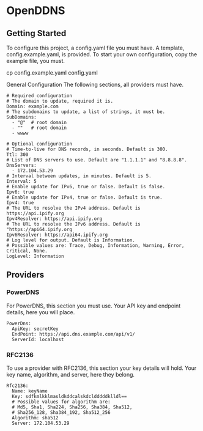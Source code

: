 # OpenDDNS

## Getting Started
To configure this project, a config.yaml file you must have. A template, config.example.yaml, is provided. To start your own configuration, copy the example file, you must.

cp config.example.yaml config.yaml

General Configuration
The following sections, all providers must have.
```
# Required configuration
# The domain to update, required it is.
Domain: example.com
# The subdomains to update, a list of strings, it must be.
SubDomains:
  - "@"  # root domain
  - ""   # root domain
  - wwww

# Optional configuration
# Time-to-live for DNS records, in seconds. Default is 300.
Ttl: 300
# List of DNS servers to use. Default are "1.1.1.1" and "8.8.8.8".
DnsServers:
  - 172.104.53.29
# Interval between updates, in minutes. Default is 5.
Interval: 5
# Enable update for IPv6, true or false. Default is false.
Ipv6: true
# Enable update for IPv4, true or false. Default is true.
Ipv4: true
# The URL to resolve the IPv4 address. Default is https://api.ipify.org
Ipv4Resolver: https://api.ipify.org
# The URL to resolve the IPv6 address. Default is "https://api64.ipify.org
Ipv6Resolver: https://api64.ipify.org
# Log level for output. Default is Information.
# Possible values are: Trace, Debug, Information, Warning, Error, Critical, None.
LogLevel: Information
```

## Providers


### PowerDNS
For PowerDNS, this section you must use. Your API key and endpoint details, here you will place.
```
PowerDns:
  ApiKey: secretKey
  EndPoint: https://api.dns.example.com/api/v1/
  ServerId: localhost
```
### RFC2136
To use a provider with RFC2136, this section your key details will hold. Your key name, algorithm, and server, here they belong.
```
Rfc2136:
  Name: keyName
  Key: sdfkmlkklmasldkddcalskdcldddddklldl==
  # Possible values for algorithm are:
  # Md5, Sha1, Sha224, Sha256, Sha384, Sha512,
  # Sha256_128, Sha384_192, Sha512_256
  Algorithm: sha512
  Server: 172.104.53.29

```